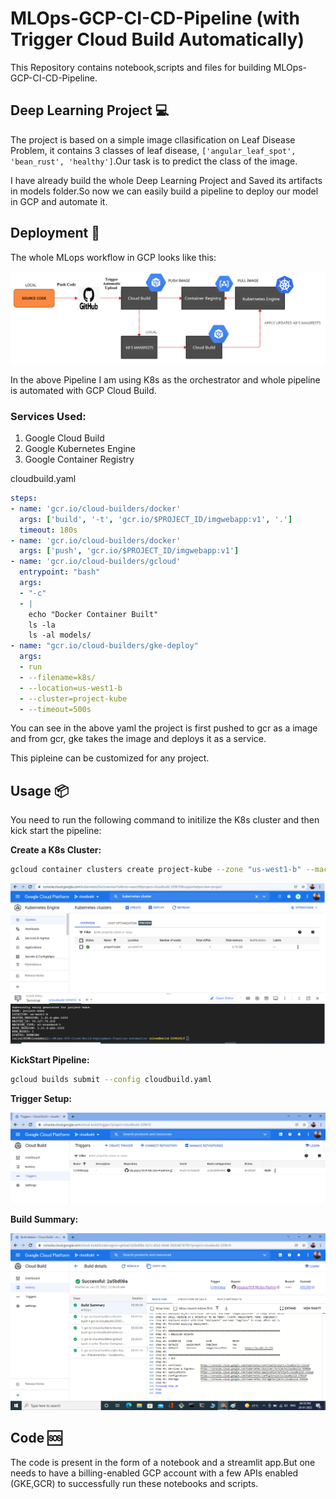 # MLOps-GCP-CI-CD-Pipeline (with Trigger Cloud Build Automatically)

This Repository contains notebook,scripts and files for building MLOps-GCP-CI-CD-Pipeline.

## Deep Learning Project 💻

The project is based on a simple image cllasification on Leaf Disease Problem, it contains 3 classes of leaf disease, `['angular_leaf_spot', 'bean_rust', 'healthy']`.Our task is to predict the class of the image.

I have already build the whole Deep Learning Project and Saved its artifacts in models folder.So now we can easily build a pipeline to deploy our model in GCP and automate it.


## Deployment 🚀
The whole MLops workflow in GCP looks like this:

<p align="center">
  <img src="images\workflow.png" alt="workflow"/>
</p>

In the above Pipeline I am using K8s as the orchestrator and whole pipeline is automated with GCP Cloud Build.

### Services Used:

1. Google Cloud Build
2. Google Kubernetes Engine
3. Google Container Registry

cloudbuild.yaml
```yaml
steps:
- name: 'gcr.io/cloud-builders/docker'
  args: ['build', '-t', 'gcr.io/$PROJECT_ID/imgwebapp:v1', '.']
  timeout: 180s
- name: 'gcr.io/cloud-builders/docker'
  args: ['push', 'gcr.io/$PROJECT_ID/imgwebapp:v1']
- name: 'gcr.io/cloud-builders/gcloud'
  entrypoint: "bash"
  args:
  - "-c"
  - |
    echo "Docker Container Built"
    ls -la
    ls -al models/
- name: "gcr.io/cloud-builders/gke-deploy"
  args:
  - run
  - --filename=k8s/
  - --location=us-west1-b
  - --cluster=project-kube
  - --timeout=500s
```

You can see in the above yaml the project is first pushed to gcr as a image and from gcr, gke takes the image and deploys it as a service.

This pipleine can be customized for any project.

## Usage 📦  

You need to run the following command to initilize the K8s cluster and then kick start the pipeline:

**Create a K8s Cluster:**

```bash
gcloud container clusters create project-kube --zone "us-west1-b" --machine-type "n1-standard-1" --num-nodes "1"
```

<p align="center">
  <img src="images\2.png" alt="workflow"/>
</p>


**KickStart Pipeline:**

```bash
gcloud builds submit --config cloudbuild.yaml
```

**Trigger Setup:**

<p align="center">
  <img src="images\trigger.png" alt="workflow"/>
</p>


**Build Summary:**

<p align="center">
  <img src="images\build summary.png" alt="workflow"/>
</p>

## Code 🆘

The code is present in the form of a notebook and a streamlit app.But one needs to have a billing-enabled GCP account with a few APIs enabled (GKE,GCR) to successfully run these notebooks and scripts.
